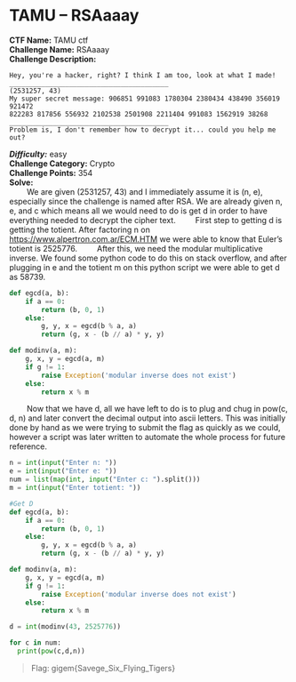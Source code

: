# TAMU – RSAaaay </br>
**CTF Name:** TAMU ctf</br>
**Challenge Name:** RSAaaay</br>
**Challenge Description:** </br>
```
Hey, you're a hacker, right? I think I am too, look at what I made!
________________________________________
(2531257, 43)
My super secret message: 906851 991083 1780304 2380434 438490 356019 921472
822283 817856 556932 2102538 2501908 2211404 991083 1562919 38268
________________________________________
Problem is, I don't remember how to decrypt it... could you help me out?
```
***Difficulty:*** easy </br>
**Challenge Category:** Crypto</br>
**Challenge Points:** 354</br>
**Solve:** </br>
&nbsp;&nbsp;&nbsp;&nbsp;&nbsp;&nbsp;&nbsp;&nbsp;We are given (2531257, 43) and I immediately assume it is (n, e), especially since the challenge is named after RSA. We are already given n, e, and c which means all we would need to do is get d in order to have everything needed to decrypt the cipher text.
&nbsp;&nbsp;&nbsp;&nbsp;&nbsp;&nbsp;&nbsp;&nbsp;First step to getting d is getting the totient. After factoring n on https://www.alpertron.com.ar/ECM.HTM we were able to know that Euler’s totient is 2525776.
&nbsp;&nbsp;&nbsp;&nbsp;&nbsp;&nbsp;&nbsp;&nbsp;After this, we need the modular multiplicative inverse. We found some python code to do this on stack overflow, and after plugging in e and the totient m on this python script we were able to get d as 58739.
```python
def egcd(a, b):
    if a == 0:
        return (b, 0, 1)
    else:
        g, y, x = egcd(b % a, a)
        return (g, x - (b // a) * y, y)

def modinv(a, m):
    g, x, y = egcd(a, m)
    if g != 1:
        raise Exception('modular inverse does not exist')
    else:
        return x % m
```

&nbsp;&nbsp;&nbsp;&nbsp;&nbsp;&nbsp;&nbsp;&nbsp;Now that we have d, all we have left to do is to plug and chug in pow(c, d, n) and later convert the decimal output into ascii letters. This was initially done by hand as we were trying to submit the flag as quickly as we could, however a script was later written to automate the whole process for future reference.

```python
n = int(input("Enter n: "))
e = int(input("Enter e: "))
num = list(map(int, input("Enter c: ").split()))
m = int(input("Enter totient: "))

#Get D
def egcd(a, b):
    if a == 0:
        return (b, 0, 1)
    else:
        g, y, x = egcd(b % a, a)
        return (g, x - (b // a) * y, y)

def modinv(a, m):
    g, x, y = egcd(a, m)
    if g != 1:
        raise Exception('modular inverse does not exist')
    else:
        return x % m

d = int(modinv(43, 2525776))

for c in num:
  print(pow(c,d,n))
```

> Flag: gigem{Savege_Six_Flying_Tigers}
